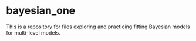 # bayesian_one

This is a repository for files exploring and practicing fitting Bayesian models for multi-level models.